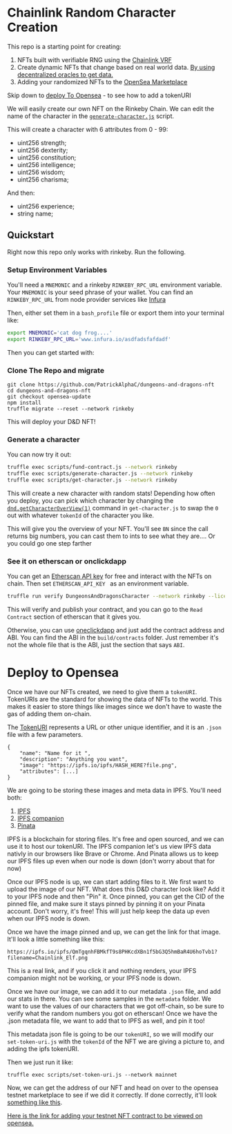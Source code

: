 # Chainlink Random Character Creation

This repo is a starting point for creating:
1. NFTs built with verifiable RNG using the [Chainlink VRF](https://docs.chain.link/docs/get-a-random-number)
2. Create dynamic NFTs that change based on real world data. [By using decentralized oracles to get data.](https://docs.chain.link/docs/make-a-http-get-request)
3. Adding your randomized NFTs to the [OpenSea Marketplace](https://opensea.io/)

Skip down to [deploy To Opensea](#deploy-to-opensea) - to see how to add a tokenURI

We will easily create our own NFT on the Rinkeby Chain. We can edit the name of the character in the [`generate-character.js`](./scripts/generate-character.js) script. 

This will create a character with 6 attributes from 0 - 99:
 -   uint256 strength;
 -   uint256 dexterity;
 -   uint256 constitution;
 -   uint256 intelligence;
 -   uint256 wisdom;
 -   uint256 charisma;

And then:
 -   uint256 experience;
 -   string name;

## Quickstart

Right now this repo only works with rinkeby. Run the following.

### Setup Environment Variables
You'll need a `MNEMONIC` and a rinkeby `RINKEBY_RPC_URL` environment variable. Your `MNEMONIC` is your seed phrase of your wallet. You can find an `RINKEBY_RPC_URL` from node provider services like [Infura](https://infura.io/)

Then, either set them in a `bash_profile` file or export them into your terminal like:

```bash
export MNEMONIC='cat dog frog....'
export RINKEBY_RPC_URL='www.infura.io/asdfadsfafdadf'
```

Then you can get started with:

### Clone The Repo and migrate
```
git clone https://github.com/PatrickAlphaC/dungeons-and-dragons-nft
cd dungeons-and-dragons-nft
git checkout opensea-update
npm install
truffle migrate --reset --network rinkeby
```

This will deploy your D&D NFT!

### Generate a character
You can now try it out:
```bash
truffle exec scripts/fund-contract.js --network rinkeby
truffle exec scripts/generate-character.js --network rinkeby
truffle exec scripts/get-character.js --network rinkeby
```

This will create a new character with random stats! 
Depending how often you deploy, you can pick which character by changing the [`dnd.getCharacterOverView(1)`](contracts/DungeonsAndDragonsCharacter.sol) command in `get-character.js` to swap the `0` out with whatever `tokenId` of the character you like. 

This will give you the overview of your NFT. You'll see `BN` since the call returns big numbers, you can cast them to ints to see what they are.... Or you could go one step farther

### See it on etherscan or onclickdapp

You can get an [Etherscan API key](https://etherscan.io/apis) for free and interact with the NFTs on chain. Then set `ETHERSCAN_API_KEY ` as an environment variable.

```bash
truffle run verify DungeonsAndDragonsCharacter --network rinkeby --license MIT
```

This will verify and publish your contract, and you can go to the `Read Contract` section of etherscan that it gives you. 

Otherwise, you can use [oneclickdapp](https://oneclickdapp.com/) and just add the contract address and ABI. You can find the ABI in the `build/contracts` folder. Just remember it's not the whole file that is the ABI, just the section that says `ABI`.


# Deploy to Opensea

Once we have our NFTs created, we need to give them a `tokenURI`. TokenURIs are the standard for showing the data of NFTs to the world. This makes it easier to store things like images since we don't have to waste the gas of adding them on-chain. 

The [TokenURI](https://eips.ethereum.org/EIPS/eip-721) represents a URL or other unique identifier, and it is an `.json` file with a few parameters.

```
{
    "name": "Name for it ",
    "description": "Anything you want",
    "image": "https://ipfs.io/ipfs/HASH_HERE?file.png",
    "attributes": [...]
}
```

We are going to be storing these images and meta data in IPFS. You'll need both:
1. [IPFS](https://ipfs.io/)
2. [IPFS companion](https://chrome.google.com/webstore/detail/ipfs-companion/nibjojkomfdiaoajekhjakgkdhaomnch?hl=en)
3. [Pinata](https://pinata.cloud/pinataupload)

IPFS is a blockchain for storing files. It's free and open sourced, and we can use it to host our tokenURI. The IPFS companion let's us view IPFS data nativly in our browsers like Brave or Chrome. And Pinata allows us to keep our IPFS files up even when our node is down (don't worry about that for now)

Once our IPFS node is up, we can start adding files to it. We first want to upload the image of our NFT. What does this D&D character look like? Add it to your IPFS node and then "Pin" it. Once pinned, you can get the CID of the pinned file, and make sure it stays pinned by pinning it on your Pinata account. Don't worry, it's free! This will just help keep the data up even when our IPFS node is down. 

Once we have the image pinned and up, we can get the link for that image. It'll look a little something like this:

`https://ipfs.io/ipfs/QmTgqnhFBMkfT9s8PHKcdXBn1f5bG3Q5hmBaR4U6hoTvb1?filename=Chainlink_Elf.png`

This is a real link, and if you click it and nothing renders, your IPFS companion might not be working, or your IPFS node is down. 

Once we have our image, we can add it to our metadata `.json` file, and add our stats in there. You can see some samples in the `metadata` folder. We want to use the values of our characters that we got off-chain, so be sure to verify what the random numbers you got on etherscan! Once we have the .json metadata file, we want to add that to IPFS as well, and pin it too!

This metadata json file is going to be our `tokenURI`, so we will modify our `set-token-uri.js` with the `tokenId` of the NFT we are giving a picture to, and adding the ipfs tokenURI.

Then we just run it like:

```
truffle exec scripts/set-token-uri.js --network mainnet
```

Now, we can get the address of our NFT and head on over to the opensea testnet marketplace to see if we did it correctly. If done correctly, it'll look [something like this](https://testnets.opensea.io/storefront/dungeonsanddragonscharacter-v6).

[Here is the link for adding your testnet NFT contract to be viewed on opensea.](https://testnets.opensea.io/get-listed/step-two)